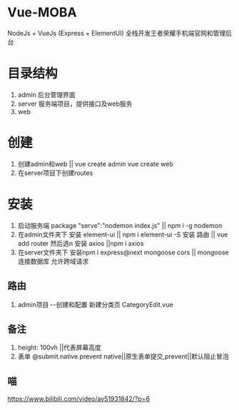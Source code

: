 # Vue-MOBA
NodeJs + VueJs (Express + ElementUI) 全栈开发王者荣耀手机端官网和管理后台

# 目录结构
1. admin  后台管理界面
2. server 服务端项目，提供接口及web服务
3. web

# 创建 
1. 创建admin和web || vue create admin vue create web
2. 在server项目下创建routes 

# 安装
1. 启动服务端 package "serve":"nodemon index.js" || npm i -g nodemon
2. 在admin文件夹下 
   安装 element-ui || npm i element-ui -S
   安装 路由 || vue add router 然后选n
   安装 axios ||npm i axios
3. 在server文件夹下
   安装npm i express@next mongoose cors   || mongoose 连接数据库 允许跨域请求

## 路由
1. admin项目
--创建和配置 新建分类页 CategoryEdit.vue

## 备注
1. height: 100vh ||代表屏幕高度
2. 表单 @submit.native.prevent native||原生表单提交,prevent||默认阻止冒泡
## 喵
https://www.bilibili.com/video/av51931842/?p=6